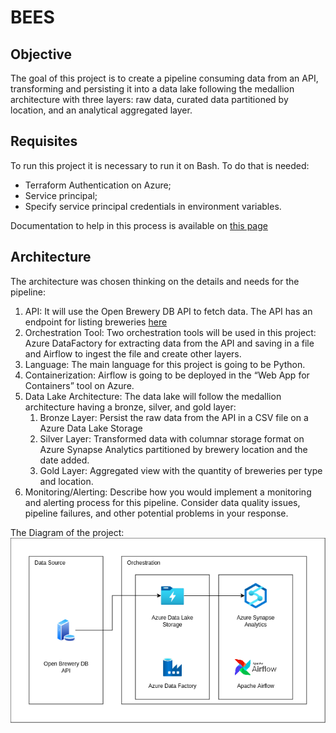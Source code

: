 # BEES

## Objective
The goal of this project is to create a pipeline consuming data from an API, transforming and persisting it into a data lake following the medallion architecture with three layers: raw data, curated data partitioned by location, and an analytical aggregated layer.

## Requisites
To run this project it is necessary to run it on Bash. To do that is needed:
- Terraform Authentication on Azure;
- Service principal;
- Specify service principal credentials in environment variables.

Documentation to help in this process is available on [this page](https://learn.microsoft.com/en-us/azure/developer/terraform/get-started-cloud-shell-bash?tabs=bash) 

## Architecture

The architecture was chosen thinking on the details and needs for the pipeline:
1. API: It will use the Open Brewery DB API to fetch data. The API has an endpoint for listing breweries [here](https://api.openbrewerydb.org/breweries)
2. Orchestration Tool: Two orchestration tools will be used in this project: Azure DataFactory for extracting data from the API and saving in a file and Airflow to ingest the file and create other layers.
3. Language: The main language for this project is going to be Python.
4. Containerization: Airflow is going to be deployed in the “Web App for Containers” tool on Azure.
5. Data Lake Architecture: The data lake will follow the medallion architecture having a bronze,
silver, and gold layer:
    1. Bronze Layer: Persist the raw data from the API in a CSV file on a Azure Data Lake Storage
    2. Silver Layer: Transformed data with columnar storage format on Azure Synapse Analytics partitioned by brewery location and the date added.
    3. Gold Layer: Aggregated view with the quantity of breweries per type and
location.
6. Monitoring/Alerting: Describe how you would implement a monitoring and alerting process for
this pipeline. Consider data quality issues, pipeline failures, and other potential problems in your
response.

The Diagram of the project:
<img src="BEES.png">


